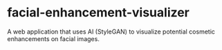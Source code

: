 # facial-enhancement-visualizer
A web application that uses AI (StyleGAN) to visualize potential cosmetic enhancements on facial images.
